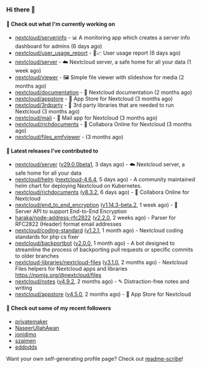 ### Hi there 👋

#### 👷 Check out what I'm currently working on

- [nextcloud/serverinfo](https://github.com/nextcloud/serverinfo) - 📊 A monitoring app which creates a server info dashboard for admins (6 days ago)
- [nextcloud/user_usage_report](https://github.com/nextcloud/user_usage_report) - 👱📈 User usage report (6 days ago)
- [nextcloud/server](https://github.com/nextcloud/server) - ☁️ Nextcloud server, a safe home for all your data (1 week ago)
- [nextcloud/viewer](https://github.com/nextcloud/viewer) - 🖼 Simple file viewer with slideshow for media (2 months ago)
- [nextcloud/documentation](https://github.com/nextcloud/documentation) - 📘 Nextcloud documentation (2 months ago)
- [nextcloud/appstore](https://github.com/nextcloud/appstore) -  :convenience_store: App Store for Nextcloud (3 months ago)
- [nextcloud/3rdparty](https://github.com/nextcloud/3rdparty) - :battery: 3rd party libraries that are needed to run Nextcloud (3 months ago)
- [nextcloud/mail](https://github.com/nextcloud/mail) - 💌 Mail app for Nextcloud (3 months ago)
- [nextcloud/richdocuments](https://github.com/nextcloud/richdocuments) - 📑 Collabora Online for Nextcloud (3 months ago)
- [nextcloud/files_emfviewer](https://github.com/nextcloud/files_emfviewer) -  (3 months ago)

#### 🔭 Latest releases I've contributed to

- [nextcloud/server](https://github.com/nextcloud/server) ([v29.0.0beta1](https://github.com/nextcloud/server/releases/tag/v29.0.0beta1), 3 days ago) - ☁️ Nextcloud server, a safe home for all your data
- [nextcloud/helm](https://github.com/nextcloud/helm) ([nextcloud-4.6.4](https://github.com/nextcloud/helm/releases/tag/nextcloud-4.6.4), 5 days ago) - A community maintained helm chart for deploying Nextcloud on Kubernetes.
- [nextcloud/richdocuments](https://github.com/nextcloud/richdocuments) ([v8.3.2](https://github.com/nextcloud/richdocuments/releases/tag/v8.3.2), 6 days ago) - 📑 Collabora Online for Nextcloud
- [nextcloud/end_to_end_encryption](https://github.com/nextcloud/end_to_end_encryption) ([v1.14.3-beta.2](https://github.com/nextcloud/end_to_end_encryption/releases/tag/v1.14.3-beta.2), 1 week ago) - :closed_lock_with_key: Server API to support End-to-End Encryption
- [haraka/node-address-rfc2822](https://github.com/haraka/node-address-rfc2822) ([v2.2.0](https://github.com/haraka/node-address-rfc2822/releases/tag/v2.2.0), 2 weeks ago) - Parser for RFC2822 (Header) format email addresses
- [nextcloud/coding-standard](https://github.com/nextcloud/coding-standard) ([v1.2.1](https://github.com/nextcloud/coding-standard/releases/tag/v1.2.1), 1 month ago) - Nextcloud coding standards for php cs fixer
- [nextcloud/backportbot](https://github.com/nextcloud/backportbot) ([v2.0.0](https://github.com/nextcloud/backportbot/releases/tag/v2.0.0), 1 month ago) - A bot designed to streamline the process of backporting pull requests or specific commits to older branches
- [nextcloud-libraries/nextcloud-files](https://github.com/nextcloud-libraries/nextcloud-files) ([v3.1.0](https://github.com/nextcloud-libraries/nextcloud-files/releases/tag/v3.1.0), 2 months ago) - Nextcloud Files helpers for Nextcloud apps and libraries https://npmjs.org/@nextcloud/files
- [nextcloud/notes](https://github.com/nextcloud/notes) ([v4.9.2](https://github.com/nextcloud/notes/releases/tag/v4.9.2), 2 months ago) - ✎ Distraction-free notes and writing
- [nextcloud/appstore](https://github.com/nextcloud/appstore) ([v4.5.0](https://github.com/nextcloud/appstore/releases/tag/v4.5.0), 2 months ago) -  :convenience_store: App Store for Nextcloud

#### 👯 Check out some of my recent followers

- [privatemaker](https://github.com/privatemaker)
- [NaseerUllahAwan](https://github.com/NaseerUllahAwan)
- [jonidimo](https://github.com/jonidimo)
- [szaimen](https://github.com/szaimen)
- [eddodds](https://github.com/eddodds)

Want your own self-generating profile page? Check out [readme-scribe](https://github.com/muesli/readme-scribe)!
